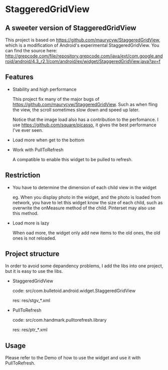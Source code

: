 StaggeredGridView
=================

## A sweeter version of StaggeredGridView

This project is based on https://github.com/maurycyw/StaggeredGridView, which is a modification of Android's experimental StaggeredGridView. You can find the source here: http://grepcode.com/file/repository.grepcode.com/java/ext/com.google.android/android/4.3_r2.1/com/android/ex/widget/StaggeredGridView.java?av=f

## Features

* Stability and high performance

  This project fix many of the major bugs of https://github.com/maurycyw/StaggeredGridView. Such as when fling the view, the scroll sometimes slow down and speed up later.

  Notice that the image load also has a contribution to the perfomance. I use https://github.com/square/picasso, it gives the best performance I've ever seen.
* Load more when get to the bottom
* Work with PullToRefresh

  A compatible to enable this widget to be pulled to refresh.

## Restriction

* You have to determine the dimension of each child view in the widget

  eg. When you display photo in the widget, and the photo is loaded from network, you have to let this widget know the size of each child, such as overwrite the onMeasure method of the child. Pinterset may also use this method.
* Load more is lazy

  When oad more, the widget only add new items to the old ones, the old ones is not reloaded.

## Project structure

In order to avoid some depandency problems, I add the libs into one project, but it is easy to use the libs.
* StaggeredGridView

  code: src/com.bulletoid.android.widget.StaggeredGridView
  
  res: res/stgv_*.xml
* PullToRefresh

  code: src/com.handmark.pulltorefresh.library
  
  res: res/ptr_*.xml

## Usage

Please refer to the Demo of how to use the widget and use it with PullToRefresh.

